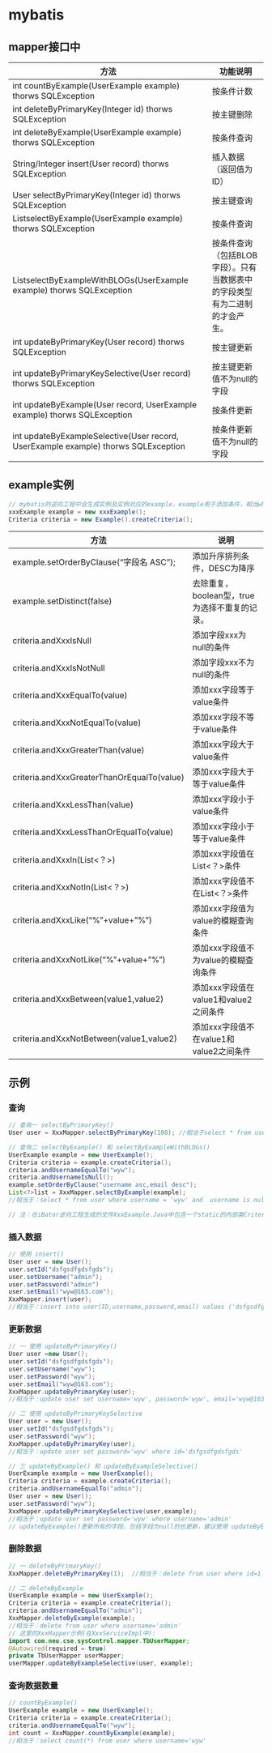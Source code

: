 # mybatis

## mapper接口中

| 方法                                       | 功能说明                                    |
| ---------------------------------------- | --------------------------------------- |
| int countByExample(UserExample example) thorws SQLException | 按条件计数                                   |
| int deleteByPrimaryKey(Integer id) thorws SQLException | 按主键删除                                   |
| int deleteByExample(UserExample example) thorws SQLException | 按条件查询                                   |
| String/Integer insert(User record) thorws SQLException | 插入数据（返回值为ID）                            |
| User selectByPrimaryKey(Integer id) thorws SQLException | 按主键查询                                   |
| ListselectByExample(UserExample example) thorws SQLException | 按条件查询                                   |
| ListselectByExampleWithBLOGs(UserExample example) thorws SQLException | 按条件查询（包括BLOB字段）。只有当数据表中的字段类型有为二进制的才会产生。 |
| int updateByPrimaryKey(User record) thorws SQLException | 按主键更新                                   |
| int updateByPrimaryKeySelective(User record) thorws SQLException | 按主键更新值不为null的字段                         |
| int updateByExample(User record, UserExample example) thorws SQLException | 按条件更新                                   |
| int updateByExampleSelective(User record, UserExample example) thorws SQLException | 按条件更新值不为null的字段                         |

## example实例

```java
// mybatis的逆向工程中会生成实例及实例对应的example，example用于添加条件，相当where后面的部分 
xxxExample example = new xxxExample(); 
Criteria criteria = new Example().createCriteria();
```

| 方法                                       | 说明                           |
| ---------------------------------------- | ---------------------------- |
| example.setOrderByClause(“字段名 ASC”);     | 添加升序排列条件，DESC为降序             |
| example.setDistinct(false)               | 去除重复，boolean型，true为选择不重复的记录。 |
| criteria.andXxxIsNull                    | 添加字段xxx为null的条件              |
| criteria.andXxxIsNotNull                 | 添加字段xxx不为null的条件             |
| criteria.andXxxEqualTo(value)            | 添加xxx字段等于value条件             |
| criteria.andXxxNotEqualTo(value)         | 添加xxx字段不等于value条件            |
| criteria.andXxxGreaterThan(value)        | 添加xxx字段大于value条件             |
| criteria.andXxxGreaterThanOrEqualTo(value) | 添加xxx字段大于等于value条件           |
| criteria.andXxxLessThan(value)           | 添加xxx字段小于value条件             |
| criteria.andXxxLessThanOrEqualTo(value)  | 添加xxx字段小于等于value条件           |
| criteria.andXxxIn(List<？>)               | 添加xxx字段值在List<？>条件           |
| criteria.andXxxNotIn(List<？>)            | 添加xxx字段值不在List<？>条件          |
| criteria.andXxxLike(“%”+value+”%”)       | 添加xxx字段值为value的模糊查询条件        |
| criteria.andXxxNotLike(“%”+value+”%”)    | 添加xxx字段值不为value的模糊查询条件       |
| criteria.andXxxBetween(value1,value2)    | 添加xxx字段值在value1和value2之间条件   |
| criteria.andXxxNotBetween(value1,value2) | 添加xxx字段值不在value1和value2之间条件  |

## 示例

### 查询

```java
// 查询一 selectByPrimaryKey()
User user = XxxMapper.selectByPrimaryKey(100); //相当于select * from user where id = 100

// 查询二 selectByExample() 和 selectByExampleWithBLOGs()
UserExample example = new UserExample();
Criteria criteria = example.createCriteria();
criteria.andUsernameEqualTo("wyw");
criteria.andUsernameIsNull();
example.setOrderByClause("username asc,email desc");
List<?>list = XxxMapper.selectByExample(example);
//相当于：select * from user where username = 'wyw' and  username is null order by username asc,email desc

// 注：在iBator逆向工程生成的文件XxxExample.Java中包含一个static的内部类Criteria，Criteria中的方法是定义SQL 语句where后的查询条件。
```

### 插入数据

```java
// 使用 insert()
User user = new User();
user.setId("dsfgsdfgdsfgds");
user.setUsername("admin");
user.setPassword("admin")
user.setEmail("wyw@163.com");
XxxMapper.insert(user);
//相当于：insert into user(ID,username,password,email) values ('dsfgsdfgdsfgds','admin','admin','wyw@126.com');
```

### 更新数据

```java
// 一 使用 updateByPrimaryKey()
User user =new User();
user.setId("dsfgsdfgdsfgds");
user.setUsername("wyw");
user.setPassword("wyw");
user.setEmail("wyw@163.com");
XxxMapper.updateByPrimaryKey(user);
//相当于：update user set username='wyw', password='wyw', email='wyw@163.com' where id='dsfgsdfgdsfgds'

// 二 使用 updateByPrimaryKeySelective
User user = new User();
user.setId("dsfgsdfgdsfgds");
user.setPassword("wyw");
XxxMapper.updateByPrimaryKey(user);
//相当于：update user set password='wyw' where id='dsfgsdfgdsfgds'

// 三 updateByExample() 和 updateByExampleSelective()
UserExample example = new UserExample();
Criteria criteria = example.createCriteria();
criteria.andUsernameEqualTo("admin");
User user = new User();
user.setPassword("wyw");
XxxMapper.updateByPrimaryKeySelective(user,example);
//相当于：update user set password='wyw' where username='admin'
// updateByExample()更新所有的字段，包括字段为null的也更新，建议使用 updateByExampleSelective()更新想更新的字段
```

### 删除数据

```java
// 一 deleteByPrimaryKey()
XxxMapper.deleteByPrimaryKey(1);  //相当于：delete from user where id=1

// 二 deleteByExample
UserExample example = new UserExample();
Criteria criteria = example.createCriteria();
criteria.andUsernameEqualTo("admin");
XxxMapper.deleteByExample(example);
//相当于：delete from user where username='admin'
// 这里的XxxMapper示例(在XxxServiceImpl中):
import com.neu.cse.sysControl.mapper.TbUserMapper;
@Autowired(required = true)
private TbUserMapper userMapper;
userMapper.updateByExampleSelective(user, example);
```

### 查询数据数量

```java
// countByExample()
UserExample example = new UserExample();
Criteria criteria = example.createCriteria();
criteria.andUsernameEqualTo("wyw");
int count = XxxMapper.countByExample(example);
//相当于：select count(*) from user where username='wyw'
```

